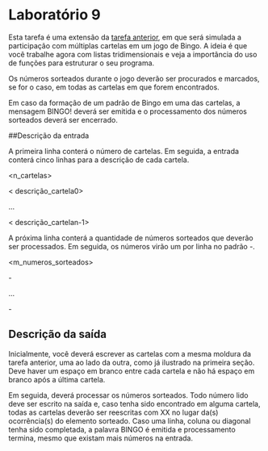 # Laboratório 9

Esta tarefa é uma extensão da [tarefa anterior](https://github.com/juliaplazari/MC-102/tree/master/lab_09), em que será simulada a participação com múltiplas cartelas em um jogo de Bingo. 
A ideia é que você trabalhe agora com listas tridimensionais e veja a importância do uso de funções para estruturar o seu programa.

Os números sorteados durante o jogo deverão ser procurados e marcados, se for o caso, em todas as cartelas em que forem encontrados.

Em caso da formação de um padrão de Bingo em uma das cartelas, a mensagem BINGO! deverá ser emitida e o processamento dos números sorteados deverá ser encerrado.

##Descrição da entrada

A primeira linha conterá o número de cartelas. Em seguida, a entrada conterá cinco linhas para a descrição de cada cartela.

<n_cartelas>

< descrição_cartela0>    

...

< descrição_cartelan-1>

A próxima linha conterá a quantidade de números sorteados que deverão ser processados. Em seguida, os números virão um por linha no padrão <letra>-<numero>.

<m_numeros_sorteados>

<letra0>-<numero0>

...

<letram-1>-<numerom-1>

## Descrição da saída

Inicialmente, você deverá escrever as cartelas com a mesma moldura da tarefa anterior, uma ao lado da outra, como já ilustrado na primeira seção. Deve haver um espaço em branco entre cada cartela e não há espaço em branco após a última cartela.

Em seguida, deverá processar os números sorteados. Todo número lido deve ser escrito na saída e, caso tenha sido encontrado em alguma cartela, todas as cartelas deverão ser reescritas com XX no lugar da(s) ocorrência(s) do elemento sorteado. Caso uma linha, coluna ou diagonal tenha sido completada, a palavra BINGO é emitida e processamento termina, mesmo que existam mais números na entrada.


